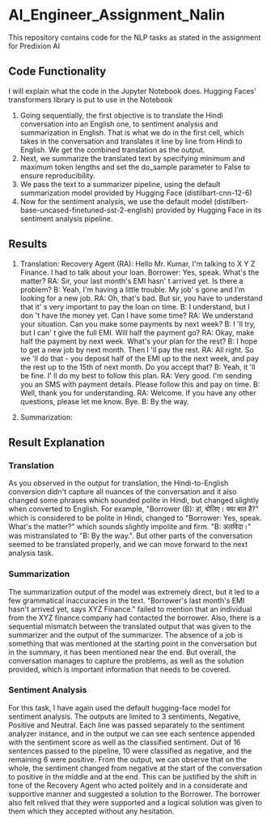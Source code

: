 # AI_Engineer_Assignment_Nalin
This repository contains code for the NLP tasks as stated in the assignment for Predixion AI

## Code Functionality
I will explain what the code in the Jupyter Notebook does. Hugging Faces' transformers library is put to use in the Notebook

1) Going sequentially, the first objective is to translate the Hindi conversation into an English one, to sentiment analysis and summarization in English. That is what we do in the first cell, which takes in the conversation and translates it line by line from Hindi to English. We get the combined translation as the output.
2) Next, we summarize the translated text by specifying minimum and maximum token lengths and set the do_sample parameter to False to ensure reproducibility.
3) We pass the text to a summarizer pipeline, using the default summarization model provided by Hugging Face (distilbart-cnn-12-6)
4) Now for the sentiment analysis, we use the default model (distilbert-base-uncased-finetuned-sst-2-english) provided by Hugging Face in its sentiment analysis pipeline.


## Results
1) Translation:
Recovery Agent (RA): Hello Mr. Kumar, I'm talking to X Y Z Finance. I had to talk about your loan.
Borrower: Yes, speak. What's the matter?
RA: Sir, your last month's EMI hasn' t arrived yet. Is there a problem?
B: Yeah, I'm having a little trouble. My job' s gone and I'm looking for a new job.
RA: Oh, that's bad. But sir, you have to understand that it' s very important to pay the loan on time.
B: I understand, but I don 't have the money yet. Can I have some time?
RA: We understand your situation. Can you make some payments by next week?
B: I 'll try, but I can' t give the full EMI. Will half the payment go?
RA: Okay, make half the payment by next week. What's your plan for the rest?
B: I hope to get a new job by next month. Then I 'll pay the rest.
RA: All right. So we 'll do that - you deposit half of the EMI up to the next week, and pay the rest up to the 15th of next month. Do you accept that?
B: Yeah, it 'll be fine. I' ll do my best to follow this plan.
RA: Very good. I'm sending you an SMS with payment details. Please follow this and pay on time.
B: Well, thank you for understanding.
RA: Welcome. If you have any other questions, please let me know. Bye.
B: By the way.

2) Summarization:


## Result Explanation

### Translation
As you observed in the output for translation, the Hindi-to-English conversion didn't capture all nuances of the conversation and it also changed some phrases which sounded polite in Hindi, but changed slightly when converted to English. For example, "Borrower (B): हां, बोलिए। क्या बात है?" which is considered to be polite in Hindi, changed to "Borrower: Yes, speak. What's the matter?" which sounds slightly impolite and firm. "B: अलविदा।" was mistranslated to "B: By the way.". But other parts of the conversation seemed to be translated properly, and we can move forward to the next analysis task.

### Summarization
The summarization output of the model was extremely direct, but it led to a few grammatical inaccuracies in the text. "Borrower's last month's EMI hasn't arrived yet, says XYZ Finance." failed to mention that an individual from the XYZ finance company had contacted the borrower. Also, there is a sequential mismatch between the translated output that was given to the summarizer and the output of the summarizer. The absence of a job is something that was mentioned at the starting point in the conversation but in the summary, it has been mentioned near the end. But overall, the conversation manages to capture the problems, as well as the solution provided, which is important information that needs to be covered.

### Sentiment Analysis
For this task, I have again used the default hugging-face model for sentiment analysis. The outputs are limited to 3 sentiments, Negative, Positive and Neutral. Each line was passed separately to the sentiment analyzer instance, and in the output we can see each sentence appended with the sentiment score as well as the classified sentiment. Out of 16 sentences passed to the pipeline, 10 were classified as negative, and the remaining 6 were positive. From the output, we can observe that on the whole, the sentiment changed from negative at the start of the conversation to positive in the middle and at the end. This can be justified by the shift in tone of the Recovery Agent who acted politely and in a considerate and supportive manner and suggested a solution to the Borrower. The borrower also felt relived that they were supported and a logical solution was given to them which they accepted without any hesitation. 
